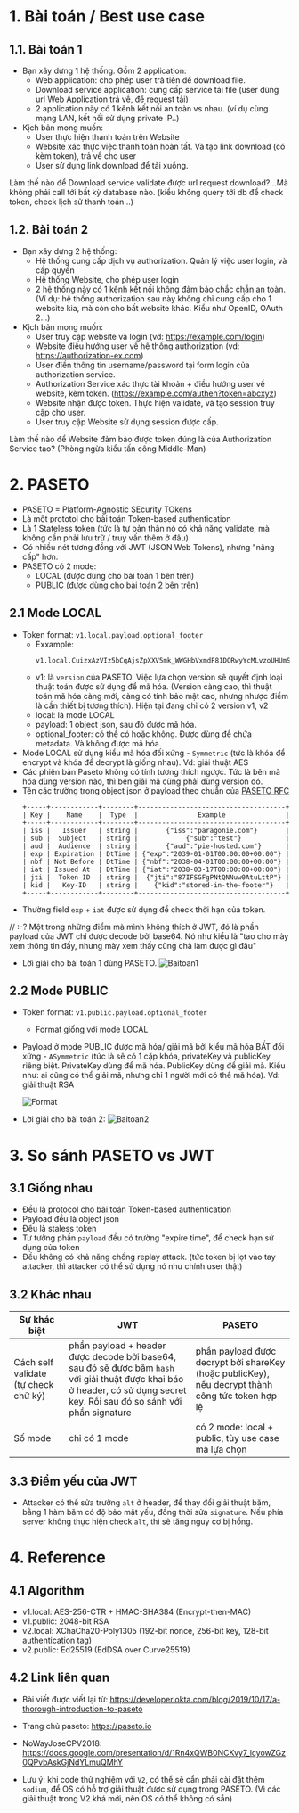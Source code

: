 # 1. Bài toán / Best use case
## 1.1. Bài toán 1
- Bạn xây dựng 1 hệ thống. Gồm 2 application:
    - Web application: cho phép user trả tiền để download file.  
    - Download service application: cung cấp service tải file (user dùng url Web Application trả về, để request tải)
    - 2 application này có 1 kênh kết nối an toàn vs nhau. (ví dụ cùng mạng LAN, kết nối sử dụng private IP..)
- Kịch bản mong muốn:
    - User thực hiện thanh toán trên Website
    - Website xác thực việc thanh toán hoàn tất. Và tạo link download (có kèm token), trả về cho user
    - User sử dụng link download để tải xuống.  

Làm thế nào để Download service validate được url request download?...Mà không phải call tới bất kỳ database nào. (kiểu không query tới db để check token, check lịch sử thanh toán...)

## 1.2. Bài toán 2
- Bạn xây dựng 2 hệ thống:
    - Hệ thống cung cấp dịch vụ authorization. Quản lý việc user login, và cấp quyền
    - Hệ thống Website, cho phép user login
    - 2 hệ thống này có 1 kênh kết nối không đảm bảo chắc chắn an toàn. (Ví dụ: hệ thống authorization sau này không chỉ cung cấp cho 1 website kia, mà còn cho bất website khác. Kiểu như OpenID, OAuth 2...)
- Kịch bản mong muốn: 
    - User truy cập website và login (vd: https://example.com/login)
    - Website điều hướng user về hệ thống authorization (vd: https://authorization-ex.com)
    - User điền thông tin username/password tại form login của authorization service.
    - Authorization Service xác thực tài khoản + điều hướng user về website, kèm token. (https://example.com/authen?token=abcxyz)
    - Website nhận được token. Thực hiện validate, và tạo session truy cập cho user.
    - User truy cập Website sử dụng session được cấp.

Làm thế nào để Website đảm bảo được token đúng là của Authorization Service tạo? (Phòng ngừa kiểu tấn công Middle-Man)

# 2. PASETO
- PASETO = Platform-Agnostic SEcurity TOkens
- Là một prototol cho bài toán Token-based authentication
- Là 1 Stateless token (tức là tự bản thân nó có khả năng validate, mà không cần phải lưu trữ / truy vấn thêm ở đâu)
- Có nhiều nét tương đồng với JWT (JSON Web Tokens), nhưng "nâng cấp" hơn.  
- PASETO có 2 mode:
    - LOCAL  (được dùng cho bài toán 1 bên trên)
    - PUBLIC (được dùng cho bài toán 2 bên trên)
## 2.1 Mode LOCAL
- Token format: `v1.local.payload.optional_footer` 
    - Exxample:
        ```
        v1.local.CuizxAzVIz5bCqAjsZpXXV5mk_WWGHbVxmdF81DORwyYcMLvzoUHUmS_VKvJ1hn5zXyoMkygkEYLM2LM00uBI3G9gXC5VrZCUM.BLZo1q9IDIncAZTxYkE1NUTMz
        ```
    - v1: là `version` của PASETO. Việc lựa chọn version sẽ quyết định loại thuật toán được sử dụng để mã hóa. (Version càng cao, thì thuật toán mã hóa càng mới, càng có tính bảo mật cao, nhưng nhược điểm là cần thiết bị tương thích). Hiện tại đang chỉ có 2 version v1, v2
    - local: là mode LOCAL
    - payload: 1 object json, sau đó được mã hóa.
    - optional_footer: có thể có hoặc không. Được dùng để chứa metadata. Và không được mã hóa.
- Mode LOCAL sử dụng kiểu mã hóa đối xứng - `Symmetric` (tức là khóa để encrypt và khóa để decrypt là giống nhau). Vd: giải thuật AES
- Các phiên bản Paseto không có tính tương thích ngược. Tức là bên mã hóa dùng version nào, thì bên giải mã cũng phải dùng version đó.
- Tên các trường trong object json ở payload theo chuẩn của [PASETO RFC](https://paseto.io/rfc/)
    ```text
    +-----+------------+--------+-------------------------------------+
    | Key |    Name    |  Type  |               Example               |
    +-----+------------+--------+-------------------------------------+
    | iss |   Issuer   | string |       {"iss":"paragonie.com"}       |
    | sub |  Subject   | string |            {"sub":"test"}           |
    | aud |  Audience  | string |       {"aud":"pie-hosted.com"}      |
    | exp | Expiration | DtTime | {"exp":"2039-01-01T00:00:00+00:00"} |
    | nbf | Not Before | DtTime | {"nbf":"2038-04-01T00:00:00+00:00"} |
    | iat | Issued At  | DtTime | {"iat":"2038-03-17T00:00:00+00:00"} |
    | jti |  Token ID  | string |  {"jti":"87IFSGFgPNtQNNuw0AtuLttP"} |
    | kid |   Key-ID   | string |    {"kid":"stored-in-the-footer"}   |
    +-----+------------+--------+-------------------------------------+
    ```
- Thường field `exp` + `iat` được sử dụng để check thời hạn của token.

// :-? Một trong những điểm mà mình không thích ở JWT, đó là phần payload của JWT chỉ được decode bởi base64. Nó như kiểu là "tao cho mày xem thông tin đấy, nhưng mày xem thấy cũng chả làm được gì đâu"

- Lời giải cho bài toán 1 dùng PASETO.
    ![Baitoan1](https://tungexplorer.s3.ap-southeast-1.amazonaws.com/paseto/baitoan1.gif)

## 2.2 Mode PUBLIC
- Token format: `v1.public.payload.optional_footer` 
    - Format giống với mode LOCAL
- Payload ở mode PUBLIC được mã hóa/ giải mã bởi kiểu mã hóa BẤT đối xứng - `ASymmetric` (tức là sẽ có 1 cặp khóa, privateKey và publicKey riêng biệt. PrivateKey dùng để mã hóa. PublicKey dùng để giải mã. Kiểu như: ai cũng có thể giải mã, nhưng chỉ 1 người mới có thể mã hóa). Vd: giải thuật RSA

    ![Format](https://tungexplorer.s3.ap-southeast-1.amazonaws.com/paseto/format.JPG)
- Lời giải cho bài toán 2:
    ![Baitoan2](https://tungexplorer.s3.ap-southeast-1.amazonaws.com/paseto/baitoan2.gif)


# 3. So sánh PASETO vs JWT
## 3.1 Giống nhau
- Đều là protocol cho bài toán Token-based authentication
- Payload đều là object json
- Đều là staless token
- Tư tưởng phần `payload` đều có trường "expire time", để check hạn sử dụng của token
- Đều không có khả năng chống replay attack. (tức token bị lọt vào tay attacker, thì attacker có thể sử dụng nó như chính user thật)

## 3.2 Khác nhau

|   Sự khác biệt	|   JWT	|   PASETO	|   
|---	|---	|---	|
|   Cách self validate (tự check chữ ký)	|   phần payload + header được decode bởi base64, sau đó sẽ được băm `hash` với giải thuật được khai báo ở header, có sử dụng secret key. Rồi sau đó so sánh với phần signature	| phần payload được decrypt bởi shareKey (hoặc publicKey), nếu decrypt thành công tức token hợp lệ  	| 
|Số mode | chỉ có 1 mode | có 2 mode: local + public, tùy use case mà lựa chọn|


## 3.3 Điểm yếu của JWT
- Attacker có thể sửa trường `alt` ở header, để thay đổi giải thuật băm, bằng 1 hàm băm có độ bảo mật yếu, đồng thời sửa `signature`. Nếu phía server không thực hiện check `alt`, thì sẽ tăng nguy cơ bị hổng.

# 4. Reference
## 4.1 Algorithm
- v1.local: AES-256-CTR + HMAC-SHA384 (Encrypt-then-MAC)
- v1.public: 2048-bit RSA
- v2.local: XChaCha20-Poly1305 (192-bit nonce, 256-bit key, 128-bit authentication tag)
- v2.public: Ed25519 (EdDSA over Curve25519)

## 4.2 Link liên quan
- Bài viết được viết lại từ: https://developer.okta.com/blog/2019/10/17/a-thorough-introduction-to-paseto
- Trang chủ paseto: https://paseto.io
- NoWayJoseCPV2018: https://docs.google.com/presentation/d/1Rn4xQWB0NCKvy7_lcyowZGz0QPvbAskGjNdYLmuQMhY


- Lưu ý: khi code thử nghiệm với `V2`, có thể sẽ cần phải cài đặt thêm `sodium`, để OS có hỗ trợ giải thuật được sử dụng trong PASETO. (Vì các giải thuật trong V2 khá mới, nên OS có thể không có sẵn)